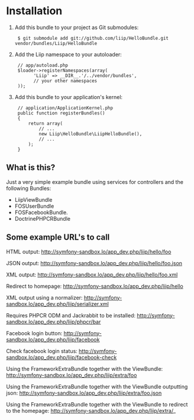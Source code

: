 Installation
============

  1. Add this bundle to your project as Git submodules:

          $ git submodule add git://github.com/liip/HelloBundle.git vendor/bundles/Liip/HelloBundle

  2. Add the Liip namespace to your autoloader:

          // app/autoload.php
          $loader->registerNamespaces(array(
                'Liip' => __DIR__.'/../vendor/bundles',
                // your other namespaces
          ));

  3. Add this bundle to your application's kernel:

          // application/ApplicationKernel.php
          public function registerBundles()
          {
              return array(
                  // ...
                  new Liip\HelloBundle\LiipHelloBundle(),
                  // ...
              );
          }

What is this?
-------------

Just a very simple example bundle using services for controllers and the following Bundles:
- LiipViewBundle
- FOSUserBundle
- FOSFacebookBundle.
- DoctrinePHPCRBundle

Some example URL's to call
--------------------------

HTML output:
http://symfony-sandbox.lo/app_dev.php/liip/hello/foo

JSON output:
http://symfony-sandbox.lo/app_dev.php/liip/hello/foo.json

XML output:
http://symfony-sandbox.lo/app_dev.php/liip/hello/foo.xml

Redirect to homepage:
http://symfony-sandbox.lo/app_dev.php/liip/hello

XML output using a normalizer:
http://symfony-sandbox.lo/app_dev.php/liip/serializer.xml

Requires PHPCR ODM and Jackrabbit to be installed:
http://symfony-sandbox.lo/app_dev.php/liip/phpcr/bar

Facebook login button:
http://symfony-sandbox.lo/app_dev.php/liip/facebook

Check facebook login status:
http://symfony-sandbox.lo/app_dev.php/liip/facebook-check

Using the FrameworkExtraBundle together with the ViewBundle:
http://symfony-sandbox.lo/app_dev.php/liip/extra/foo

Using the FrameworkExtraBundle together with the ViewBundle outputting json:
http://symfony-sandbox.lo/app_dev.php/liip/extra/foo.json

Using the FrameworkExtraBundle together with the ViewBundle to redirect to the homepage:
http://symfony-sandbox.lo/app_dev.php/liip/extra/_
